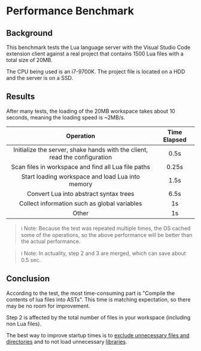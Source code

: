 # Performance Benchmark

## Background
This benchmark tests the Lua language server with the Visual Studio Code extension client against a real project that contains 1500 Lua files with a total size of 20MB.

The CPU being used is an i7-9700K. The project file is located on a HDD and the server is on a SSD.

## Results
After many tests, the loading of the 20MB workspace takes about 10 seconds, meaning the loading speed is ~2MB/s.

|                                 Operation                                  | Time Elapsed |
| :------------------------------------------------------------------------: | :----------: |
| Initialize the server, shake hands with the client, read the configuration |     0.5s     |
|            Scan files in workspace and find all Lua file paths             |    0.25s     |
|              Start loading workspace and load Lua into memory              |     1.5s     |
|                   Convert Lua into abstract syntax trees                   |     6.5s     |
|                Collect information such as global variables                |      1s      |
|                                   Other                                    |      1s      |


> ℹ️ Note: Because the test was repeated multiple times, the OS cached some of the operations, so the above performance will be better than the actual performance.

> ℹ️ Note: In actuality, step 2 and 3 are merged, which can save about 0.5 sec.

## Conclusion
According to the test, the most time-consuming part is "Compile the contents of lua files into ASTs". This time is matching expectation, so there may be no room for improvement.

Step 2 is affected by the total number of files in your workspace (including non Lua files).

The best way to improve startup times is to [exclude unnecessary files and directories](https://github.com/sumneko/lua-language-server/wiki/Settings#workspaceignoredir) and to not load unnecessary [libraries](https://github.com/sumneko/lua-language-server/wiki/Libraries).
